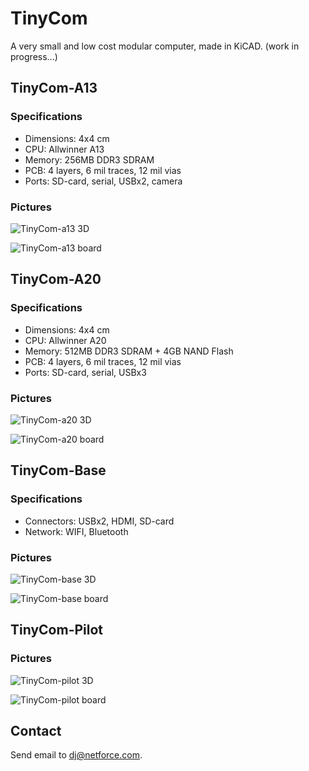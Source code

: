# TinyCom

A very small and low cost modular computer, made in KiCAD.
(work in progress...)

## TinyCom-A13

### Specifications

- Dimensions: 4x4 cm
- CPU: Allwinner A13
- Memory: 256MB DDR3 SDRAM
- PCB: 4 layers, 6 mil traces, 12 mil vias
- Ports: SD-card, serial, USBx2, camera

### Pictures

![TinyCom-a13 3D](https://raw.githubusercontent.com/nfco/tinycom/master/tinycom-a13/tinycom-a13-3d.png)

![TinyCom-a13 board](https://raw.githubusercontent.com/nfco/tinycom/master/tinycom-a13/tinycom-a13-board.png)

## TinyCom-A20

### Specifications

- Dimensions: 4x4 cm
- CPU: Allwinner A20
- Memory: 512MB DDR3 SDRAM + 4GB NAND Flash
- PCB: 4 layers, 6 mil traces, 12 mil vias
- Ports: SD-card, serial, USBx3

### Pictures

![TinyCom-a20 3D](https://raw.githubusercontent.com/nfco/tinycom/master/tinycom-a20/tinycom-a20-3d.png)

![TinyCom-a20 board](https://raw.githubusercontent.com/nfco/tinycom/master/tinycom-a20/tinycom-a20-board.png)

## TinyCom-Base

### Specifications

- Connectors:  USBx2, HDMI, SD-card
- Network: WIFI, Bluetooth

### Pictures

![TinyCom-base 3D](https://raw.githubusercontent.com/nfco/tinycom/master/tinycom-base/tinycom-base-3d.png)

![TinyCom-base board](https://raw.githubusercontent.com/nfco/tinycom/master/tinycom-base/tinycom-base-board.png)

## TinyCom-Pilot

### Pictures

![TinyCom-pilot 3D](https://raw.githubusercontent.com/nfco/tinycom/master/tinycom-pilot/tinycom-pilot-3d.png)

![TinyCom-pilot board](https://raw.githubusercontent.com/nfco/tinycom/master/tinycom-pilot/tinycom-pilot-board.png)

## Contact

Send email to dj@netforce.com.
